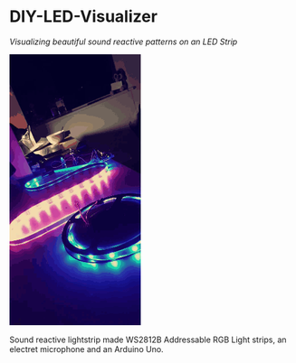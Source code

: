 # DIY-LED-Visualizer




*Visualizing beautiful sound reactive patterns on an LED Strip*


![](https://github.com/ShreyT-hash/DIY-LED-Visualizer/blob/master/2020-03-24_20_52_42.gif)

Sound reactive lightstrip made WS2812B Addressable RGB Light strips, an electret microphone and an Arduino Uno.
